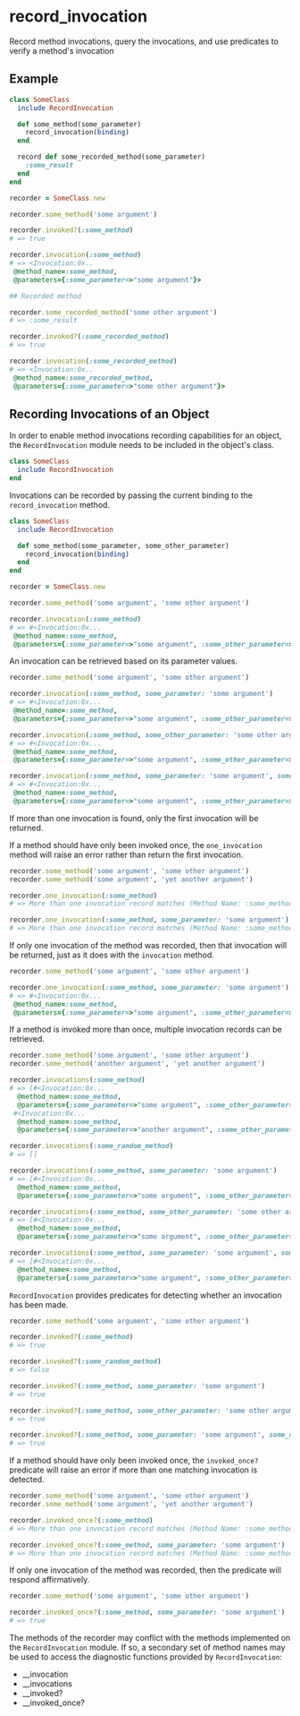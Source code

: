 # record_invocation

Record method invocations, query the invocations, and use predicates to verify a method's invocation

## Example

``` ruby
class SomeClass
  include RecordInvocation

  def some_method(some_parameter)
    record_invocation(binding)
  end

  record def some_recorded_method(some_parameter)
    :some_result
  end
end

recorder = SomeClass.new

recorder.some_method('some argument')

recorder.invoked?(:some_method)
# => true

recorder.invocation(:some_method)
# => <Invocation:0x.. 
 @method_name=:some_method, 
 @parameters={:some_parameter=>"some argument"}>

## Recorded method

recorder.some_recorded_method('some other argument')
# => :some_result

recorder.invoked?(:some_recorded_method)
# => true

recorder.invocation(:some_recorded_method)
# => <Invocation:0x..
 @method_name=:some_recorded_method,
 @parameters={:some_parameter=>"some other argument"}>
```

## Recording Invocations of an Object

In order to enable method invocations recording capabilities for an object, the `RecordInvocation` module needs to be included in the object's class.

``` ruby
class SomeClass
  include RecordInvocation
end
```

Invocations can be recorded by passing the current binding to the `record_invocation` method.

``` ruby
class SomeClass
  include RecordInvocation

  def some_method(some_parameter, some_other_parameter)
    record_invocation(binding)
  end
end

recorder = SomeClass.new

recorder.some_method('some argument', 'some other argument')

recorder.invocation(:some_method)
# => #<Invocation:0x...
 @method_name=:some_method,
 @parameters={:some_parameter=>"some argument", :some_other_parameter=>"some other argument"}>
```

An invocation can be retrieved based on its parameter values.

``` ruby
recorder.some_method('some argument', 'some other argument')

recorder.invocation(:some_method, some_parameter: 'some argument')
# => #<Invocation:0x...
 @method_name=:some_method,
 @parameters={:some_parameter=>"some argument", :some_other_parameter=>"some other argument"}>

recorder.invocation(:some_method, some_other_parameter: 'some other argument')
# => #<Invocation:0x...
 @method_name=:some_method,
 @parameters={:some_parameter=>"some argument", :some_other_parameter=>"some other argument"}>

recorder.invocation(:some_method, some_parameter: 'some argument', some_other_parameter: 'some other argument')
# => #<Invocation:0x...
 @method_name=:some_method,
 @parameters={:some_parameter=>"some argument", :some_other_parameter=>"some other argument"}>
```

If more than one invocation is found, only the first invocation will be returned.

If a method should have only been invoked once, the `one_invocation` method will raise an error rather than return the first invocation.

``` ruby
recorder.some_method('some argument', 'some other argument')
recorder.some_method('some argument', 'yet another argument')

recorder.one_invocation(:some_method)
# => More than one invocation record matches (Method Name: :some_method, Parameters: {}) (RecordInvocation::Error)

recorder.one_invocation(:some_method, some_parameter: 'some argument')
# => More than one invocation record matches (Method Name: :some_method, Parameters: {:some_parameter=>"some argument"}) (RecordInvocation::Error)
```

If only one invocation of the method was recorded, then that invocation will be returned, just as it does with the `invocation` method.

``` ruby
recorder.some_method('some argument', 'some other argument')

recorder.one_invocation(:some_method, some_parameter: 'some argument')
# => #<Invocation:0x...
 @method_name=:some_method,
 @parameters={:some_parameter=>"some argument", :some_other_parameter=>"some other argument"}>
```

If a method is invoked more than once, multiple invocation records can be retrieved.

``` ruby
recorder.some_method('some argument', 'some other argument')
recorder.some_method('another argument', 'yet another argument')

recorder.invocations(:some_method)
# => [#<Invocation:0x...
  @method_name=:some_method,
  @parameters={:some_parameter=>"some argument", :some_other_parameter=>"some other argument"}>,
 #<Invocation:0x...
  @method_name=:some_method,
  @parameters={:some_parameter=>"another argument", :some_other_parameter=>"yet another argument"}>]

recorder.invocations(:some_random_method)
# => []

recorder.invocations(:some_method, some_parameter: 'some argument')
# => [#<Invocation:0x...
  @method_name=:some_method,
  @parameters={:some_parameter=>"some argument", :some_other_parameter=>"some other argument"}>]

recorder.invocations(:some_method, some_other_parameter: 'some other argument')
# => [#<Invocation:0x...
  @method_name=:some_method,
  @parameters={:some_parameter=>"some argument", :some_other_parameter=>"some other argument"}>]

recorder.invocations(:some_method, some_parameter: 'some argument', some_other_parameter: 'some other argument')
# => [#<Invocation:0x...
  @method_name=:some_method,
  @parameters={:some_parameter=>"some argument", :some_other_parameter=>"some other argument"}>]
```

`RecordInvocation` provides predicates for detecting whether an invocation has been made.

``` ruby
recorder.some_method('some argument', 'some other argument')

recorder.invoked?(:some_method)
# => true

recorder.invoked?(:some_random_method)
# => false

recorder.invoked?(:some_method, some_parameter: 'some argument')
# => true

recorder.invoked?(:some_method, some_other_parameter: 'some other argument')
# => true

recorder.invoked?(:some_method, some_parameter: 'some argument', some_other_parameter: 'some other argument')
# => true
```

If a method should have only been invoked once, the `invoked_once?` predicate will raise an error if more than one matching invocation is detected.

``` ruby
recorder.some_method('some argument', 'some other argument')
recorder.some_method('some argument', 'yet another argument')

recorder.invoked_once?(:some_method)
# => More than one invocation record matches (Method Name: :some_method, Parameters: {}) (RecordInvocation::Error)

recorder.invoked_once?(:some_method, some_parameter: 'some argument')
# => More than one invocation record matches (Method Name: :some_method, Parameters: {:some_parameter=>"some argument"}) (RecordInvocation::Error)
```

If only one invocation of the method was recorded, then the predicate will respond affirmatively.

``` ruby
recorder.some_method('some argument', 'some other argument')

recorder.invoked_once?(:some_method, some_parameter: 'some argument')
# => true
```

The methods of the recorder may conflict with the methods implemented on the `RecordInvocation` module. If so, a secondary set of method names may be used to access the diagnostic functions provided by `RecordInvocation`:

- __invocation
- __invocations
- __invoked?
- __invoked_once?
